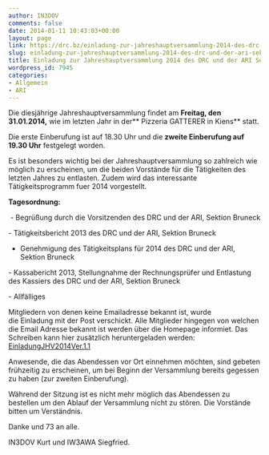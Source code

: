 ```yaml
---
author: IN3DOV
comments: false
date: 2014-01-11 10:43:03+00:00
layout: page
link: https://drc.bz/einladung-zur-jahreshauptversammlung-2014-des-drc-und-der-ari-sektion-bruneck/
slug: einladung-zur-jahreshauptversammlung-2014-des-drc-und-der-ari-sektion-bruneck
title: Einladung zur Jahreshauptversammlung 2014 des DRC und der ARI Sektion Bruneck
wordpress_id: 7945
categories:
- Allgemein
- ARI
---
```


Die diesjährige Jahreshauptversammlung findet am **Freitag, den 31.01.2014,** wie im letzten Jahr in der** Pizzeria GATTERER in Kiens** statt.


Die erste Einberufung ist auf 18.30 Uhr und die **zweite Einberufung auf 19.30 Uhr** festgelegt worden.

Es ist besonders wichtig bei der Jahreshauptversammlung so zahlreich wie möglich zu erscheinen, um die beiden Vorstände für die Tätigkeiten des letzten Jahres zu entlasten. Zudem wird das interessante Tätigkeitsprogramm fuer 2014 vorgestellt.


**Tagesordnung:**


 - Begrüßung durch die Vorsitzenden des DRC und der ARI, Sektion Bruneck

- Tätigkeitsbericht 2013 des DRC und der ARI, Sektion Bruneck

- Genehmigung des Tätigkeitsplans für 2014 des DRC und der ARI, Sektion Bruneck

- Kassabericht 2013, Stellungnahme der Rechnungsprüfer und Entlastung des Kassiers des DRC und der ARI, Sektion Bruneck

- Allfälliges


Mitgliedern von denen keine Emailadresse bekannt ist, wurde die Einladung mit der Post verschickt. Alle Mitglieder hingegen von welchen die Email Adresse bekannt ist werden über die Homepage informiet. Das Schreiben kann hier zusätzlich heruntergeladen werden: [EinladungJHV2014Ver.1.1](https://drc.bz/wp-content/uploads/2014/01/EinladungJHV2014Ver.1.1.doc)




Anwesende, die das Abendessen vor Ort einnehmen möchten, sind gebeten frühzeitig zu erscheinen, um bei Beginn der Versammlung bereits gegessen zu haben (zur zweiten Einberufung).




Während der Sitzung ist es nicht mehr möglich das Abendessen zu bestellen um den Ablauf der Versammlung nicht zu stören. Die Vorstände bitten um Verständnis.




Danke und 73 an alle.




IN3DOV Kurt und IW3AWA Siegfried.

